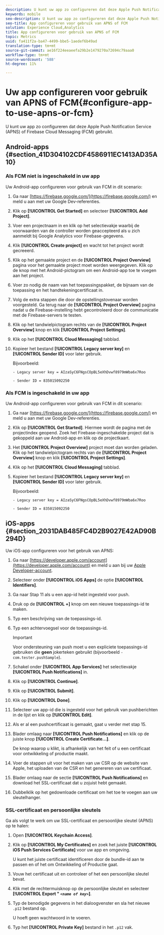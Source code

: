 ```yaml
---
description: U kunt uw app zo configureren dat deze Apple Push Notification Service (APNS) of Firebase Cloud Messaging (FCM) gebruikt.
keywords: mobile
seo-description: U kunt uw app zo configureren dat deze Apple Push Notification Service (APNS) of Firebase Cloud Messaging (FCM) gebruikt.
seo-title: App configureren voor gebruik van APNS of FCM
solution: Experience Cloud,Analytics
title: App configureren voor gebruik van APNS of FCM
topic: Metrics
uuid: fa411f2a-ba47-4499-bbe5-1aedef6b49ad
translation-type: tm+mt
source-git-commit: ae16f224eeaeefa29b2e1479270a72694c79aaa0
workflow-type: tm+mt
source-wordcount: '588'
ht-degree: 11%

---
```



# Uw app configureren voor gebruik van APNS of FCM{#configure-app-to-use-apns-or-fcm}

U kunt uw app zo configureren dat deze Apple Push Notification Service (APNS) of Firebase Cloud Messaging (FCM) gebruikt.

## Android-apps {#section_41D304102CDF4586911EC1413AD35A10}

### Als FCM niet is ingeschakeld in uw app

Uw Android-app configureren voor gebruik van FCM in dit scenario:

1. Ga naar [https://firebase.google.com/](https://firebase.google.com/) en meld u aan met uw Google Dev-referenties.

1. Klik op **[!UICONTROL Get Started]** en selecteer **[!UICONTROL Add Project]**.

1. Voer een projectnaam in en klik op het selectievakje waarbij de voorwaarden van de controller worden geaccepteerd als u zich aanmeldt bij Google Analytics voor Firebase-gegevens.

1. Klik **[!UICONTROL Create project]** en wacht tot het project wordt gecreeerd.

1. Klik op het gemaakte project en de **[!UICONTROL Project Overview]** pagina voor het gemaakte project moet worden weergegeven. Klik op de knop met het Android-pictogram om een Android-app toe te voegen aan het project.

1. Voer zo nodig de naam van het toepassingspakket, de bijnaam van de toepassing en het handtekeningcertificaat in.

1. Volg de extra stappen die door de opstellingstovenaar worden voorgesteld. Ga terug naar de **[!UICONTROL Project Overview]** pagina nadat u de Firebase-instelling hebt gecontroleerd door de communicatie met de Firebase-servers te testen.

1. Klik op het tandwielpictogram rechts van de **[!UICONTROL Project Overview]** knop en klik **[!UICONTROL Project Settings]**.

1. Klik op het **[!UICONTROL Cloud Messaging]** tabblad.

1. Kopieer het bestand **[!UICONTROL Legacy server key]** en **[!UICONTROL Sender ID]** voor later gebruik.

   Bijvoorbeeld:

   ```
   - Legacy server key = AIzaSyC6FNgsCOpBL5eXhDvwf8979mWba6x7Roo
   ```

   ```
   - Sender ID = 835015092250
   ```

### Als FCM is ingeschakeld in uw app

Uw Android-app configureren voor gebruik van FCM in dit scenario:

1. Ga naar [https://firebase.google.com/](https://firebase.google.com/) en meld u aan met uw Google Dev-referenties.

1. Klik op **[!UICONTROL Get Started]**. Hiermee wordt de pagina met de projectindex geopend. Zoek het Firebase-ingeschakelde project dat is gekoppeld aan uw Android-app en klik op de projectkaart.

1. Het **[!UICONTROL Project Overview]** project moet dan worden geladen. Klik op het tandwielpictogram rechts van de **[!UICONTROL Project Overview]** knop en klik **[!UICONTROL Project Settings]**.

1. Klik op het **[!UICONTROL Cloud Messaging]** tabblad.

1. Kopieer het bestand **[!UICONTROL Legacy server key]** en **[!UICONTROL Sender ID]** voor later gebruik.

   Bijvoorbeeld:

   ```
   - Legacy server key = AIzaSyC6FNgsCOpBL5eXhDvwf8979mWba6x7Roo
   ```

   ```
   - Sender ID = 835015092250
   ```



## iOS-apps {#section_2031DAB485FC4D2B9027E42AD90B294D}

Uw iOS-app configureren voor het gebruik van APNS:

1. Ga naar [https://developer.apple.com/account](https://developer.apple.com/account) en meld u aan bij uw [Apple Developer-account](https://developer.apple.com/account).
1. Selecteer onder **[!UICONTROL iOS Apps]** de optie **[!UICONTROL Identifiers]**.
1. Ga naar Stap 11 als u een app-id hebt ingesteld voor push.
1. Druk op de **[!UICONTROL +]** knop om een nieuwe toepassings-id te maken.
1. Typ een beschrijving van de toepassings-id.
1. Typ een achtervoegsel voor de toepassings-id.

   >[!IMPORTANT]
   >
   >Voor ondersteuning van push moet u een expliciete toepassings-id gebruiken die **geen** jokerteken gebruikt (bijvoorbeeld `- com.tester.pushSample`).

1. Schakel onder **[!UICONTROL App Services]** het selectievakje **[!UICONTROL Push Notifications]** in.
1. Klik op **[!UICONTROL Continue]**.
1. Klik op **[!UICONTROL Submit]**.
1. Klik op **[!UICONTROL Done]**.
1. Selecteer uw app-id die is ingesteld voor het gebruik van pushberichten in de lijst en klik op **[!UICONTROL Edit]**.
1. Als er al een pushcertificaat is gemaakt, gaat u verder met stap 15.
1. Blader omlaag naar **[!UICONTROL Push Notifications]** en klik op de juiste knop **[!UICONTROL Create Certificate...]**.

   De knop waarop u klikt, is afhankelijk van het feit of u een certificaat voor ontwikkeling of productie maakt.
1. Voer de stappen uit voor het maken van uw CSR op de website van Apple, het uploaden van de CSR en het genereren van uw certificaat.
1. Blader omlaag naar de sectie **[!UICONTROL Push Notifications]** en download het SSL-certificaat dat u zojuist hebt gemaakt.
1. Dubbelklik op het gedownloade certificaat om het toe te voegen aan uw sleutelhanger.

### SSL-certificaat en persoonlijke sleutels

Ga als volgt te werk om uw SSL-certificaat en persoonlijke sleutel (APNS) op te halen:

1. Open **[!UICONTROL Keychain Access]**.
1. Klik op **[!UICONTROL My Certificates]** en zoek het juiste **[!UICONTROL iOS Push Services Certificate]** voor uw app en omgeving.

   U kunt het juiste certificaat identificeren door de bundle-id aan te passen en of het om Ontwikkeling of Productie gaat.

1. Vouw het certificaat uit en controleer of het een persoonlijke sleutel bevat.
1. Klik met de rechtermuisknop op de persoonlijke sleutel en selecteer **[!UICONTROL  Export " *`<name of key>`*]**.
1. Typ de benodigde gegevens in het dialoogvenster en sla het nieuwe `.p12` bestand op.

   U hoeft geen wachtwoord in te voeren.

1. Typ het **[!UICONTROL Private Key]** bestand in het `.p12` vak.

